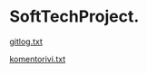# SoftTechProject.


[gitlog.txt](https://github.com/alexalgrund/SoftTechProject/blob/4a601e0ef2a4d61ccff388bd1bc2d9bfd0e9d40e/laskarit/viikko1/gitlog.txt)

[komentorivi.txt](https://github.com/alexalgrund/SoftTechProject/blob/4a601e0ef2a4d61ccff388bd1bc2d9bfd0e9d40e/laskarit/viikko1/komentorivi.txt)
